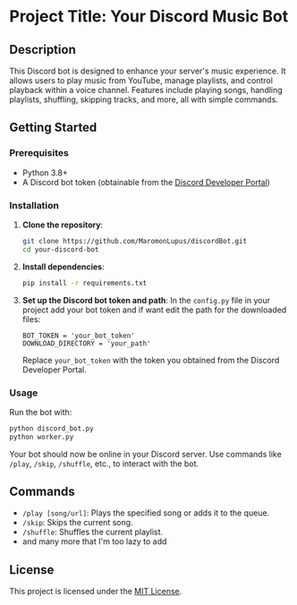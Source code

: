 
# Project Title: Your Discord Music Bot

## Description

This Discord bot is designed to enhance your server's music experience. It allows users to play music from YouTube, manage playlists, and control playback within a voice channel. Features include playing songs, handling playlists, shuffling, skipping tracks, and more, all with simple commands.

## Getting Started

### Prerequisites

- Python 3.8+
- A Discord bot token (obtainable from the [Discord Developer Portal](https://discord.com/developers/applications))

### Installation

1. **Clone the repository**:
   ```sh
   git clone https://github.com/MaromonLupus/discordBot.git
   cd your-discord-bot
   ```

2. **Install dependencies**:
   ```sh
   pip install -r requirements.txt
   ```

3. **Set up the Discord bot token and path**:
   In the `config.py` file in your project add your bot token and if want edit the path for the downloaded files:
   ```env
   BOT_TOKEN = 'your_bot_token'
   DOWNLOAD_DIRECTORY = 'your_path'
   ```
   Replace `your_bot_token` with the token you obtained from the Discord Developer Portal.

### Usage

Run the bot with:

```sh
python discord_bot.py
python worker.py
```

Your bot should now be online in your Discord server. Use commands like `/play`, `/skip`, `/shuffle`, etc., to interact with the bot.

## Commands

- `/play [song/url]`: Plays the specified song or adds it to the queue.
- `/skip`: Skips the current song.
- `/shuffle`: Shuffles the current playlist.
- and many more that I'm too lazy to add

## License

This project is licensed under the [MIT License](LICENSE.md).
